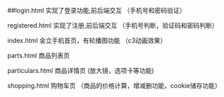 ##login.html
实现了登录功能,前后端交互
（手机号和密码验证）

registered.html
实现了注册,前后端交互
（手机号判断，验证码和密码判断）

index.html
金立手机首页，有轮播图功能
（c3动画效果）

parts.html
商品列表页

particulars.html
商品详情页
(放大镜，选项卡等功能)

shopping.html
购物车页
（商品的价格计算，增减删功能，cookie储存功能）